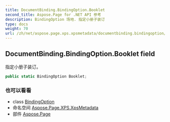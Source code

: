 ```yaml
---
title: DocumentBinding.BindingOption.Booklet
second_title: Aspose.Page for .NET API 参考
description: BindingOption 场地. 指定小册子装订
type: docs
weight: 70
url: /zh/net/aspose.page.xps.xpsmetadata/documentbinding.bindingoption/booklet/
---
```

## DocumentBinding.BindingOption.Booklet field

指定小册子装订。

```csharp
public static BindingOption Booklet;
```

### 也可以看看

* class [BindingOption](../)
* 命名空间 [Aspose.Page.XPS.XpsMetadata](../../documentbinding.bindingoption/)
* 部件 [Aspose.Page](../../../)


